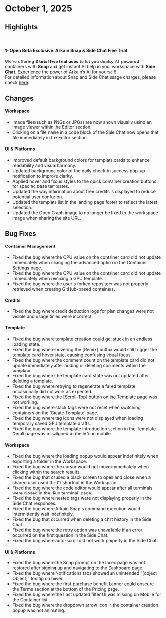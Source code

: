 # October 1, 2025

## Highlights

<figure><img src="../../.gitbook/assets/하이라이트 (1).png" alt=""><figcaption></figcaption></figure>

#### **✨ Open Beta Exclusive: Arkain Snap & Side Chat Free Trial**

We’re offering **3 total free trial uses** to let you deploy AI-powered containers with **Snap** and get instant AI help in your workspace with **Side Chat**. Experience the power of Arkain’s AI for yourself!\
For detailed information about Snap and Side Chat usage charges, please check [here](https://docs.arkain.io/credits-and-membership/credits/calculate-credits-usage).

## **Changes**

#### **Workspace**

* Image files(such as PNGs or JPGs) are now shown visually using an image viewer within the Editor section.
* Clicking on a file name in a code block of the Side Chat now opens that file immediately in the Editor section.

#### **UI & Platforms**

* Improved default background colors for template cards to enhance readability and visual harmony.
* Updated background color of the daily check-in success pop-up notification to improve clarity.
* Applied hover and focus styles to the quick container creation buttons for specific base templates.
* Updated the way information about free credits is displayed to reduce potential user confusion.
* Updated the template list in the landing page footer to reflect the latest selection.
* Updated the Open Graph image to no longer be fixed to the workspace image when sharing the site URL.

## Bug Fixes

#### **Container Management**

* Fixed the bug where the CPU value on the container card did not update immediately when changing the advanced option in the Container Settings page.
* Fixed the bug where the CPU value on the container card did not update immediately when remixing a GPU template.
* Fixed the bug where the user's forked repository was not properly retrieved when creating GitHub-based containers.

#### **Credits**

* Fixed the bug where credit deduction logs for plan changes were not visible and usage times were incorrect.

#### **Template**

* Fixed the bug where template creation could get stuck in an endless loading state.
* Fixed the bug where hovering the \[Remix] button would still trigger the template card hover state, causing confusing visual focus.
* Fixed the bug where the comment count on the template card did not update immediately after adding or deleting comments within the template.
* Fixed the bug where the template card state was not updated after deleting a template.
* Fixed the bug where retrying to regenerate a failed template occasionally did not work as expected.
* Fixed the bug where the \[Scroll-Top] button on the Template page was not working.
* Fixed the bug where stack tags were not reset when switching containers on the ‘Create Template’ page.
* Fixed the bug where tag icons were not displayed when loading temporary saved GPU template drafts.
* Fixed the bug where the template introduction section in the Template Detail page was misaligned to the left on mobile.

#### **Workspace**

* Fixed the bug where the loading popup would appear indefinitely when exporting a folder in the Workspace.
* Fixed the bug where the cursor would not move immediately when clicking within the search results.
* Fixed the bug that caused a black screen to open and close when a shared user used the `F1` shortcut in the Workspace.
* Fixed the bug where the code editor would appear after all terminals were closed in the 'Run terminal' page.
* Fixed the bug where nested tags were not displaying properly in the Side Chat responses.
* Fixed the bug where Arkain Snap's command execution would intermittently wait indefinitely.
* Fixed the bug that occurred when deleting a chat history in the Side Chat.
* Fixed the bug where the retry option was unavailable if an error occurred on the first question in the Side Chat.
* Fixed the bug where auto-scroll did not work properly in the Side Chat.

#### **UI & Platforms**

* Fixed the bug where the Snap prompt on the Index page was not restored after signing up and navigating to the Dashboard page.
* Fixed the bug where Notifications tabs showed an unintended “\[object Object]” tooltip on hover.
* Fixed the bug where the first‑purchase benefit banner could obscure the Terms section at the bottom of the Pricing page.
* Fixed the bug where the Last updated filter UI was missing on Mobile for the Container list.
* Fixed the bug where the dropdown arrow icon in the container creation popup was not animating.


